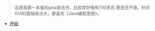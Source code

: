 > 这是我第一本看的java语法书，比较厚好像有700多页
> 感觉还不错，针对GUI的篇幅有点大，更喜欢《Java编程思想》。
>
+ [开始](/fundamental/src/test/Test1.java)
